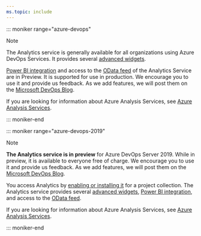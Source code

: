 ```yaml
---
ms.topic: include
---
```


::: moniker range="azure-devops"

> [!NOTE]  
> The Analytics service is generally available for all organizations using Azure DevOps Services. It provides several [advanced widgets](/azure/devops/report/dashboards/analytics-widgets). 
> 
> [Power BI integration](/azure/devops/report/powerbi/overview) and access to the [OData feed](/azure/devops/report/extend-analytics/index) of the Analytics Service are in Preview. It is supported for use in production. We encourage you to use it and provide us feedback. As we add features, we will post them on the [Microsoft DevOps Blog](https://blogs.msdn.microsoft.com/devops/tag/reporting/). 
> 
> If you are looking for information about Azure Analysis Services, see 
> [Azure Analysis Services](https://azure.microsoft.com/services/analysis-services/).

::: moniker-end

::: moniker range="azure-devops-2019"

> [!NOTE]
> **The Analytics service is in preview** for Azure DevOps Server 2019. While in preview, it is available to everyone free of charge. We encourage you to use it and provide us feedback. As we add features, we will post them on the [Microsoft DevOps Blog](https://blogs.msdn.microsoft.com/devops/tag/reporting/). 
> 
> You access Analytics by [enabling or installing it](/azure/devops/report/dashboards/analytics-extension) for a project collection. The Analytics service provides several [advanced widgets](/azure/devops/report/dashboards/analytics-widgets), [Power BI integration](/azure/devops/report/powerbi/index), and access to the [OData feed](/azure/devops/report/extend-analytics/index).
> 
> If you are looking for information about Azure Analysis Services, see 
> [Azure Analysis Services](https://azure.microsoft.com/services/analysis-services/).

::: moniker-end

